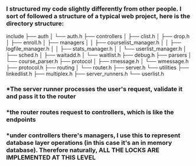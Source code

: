 ### I structured my code slightly differently from other people. I sort of followed a structure of a typical web project, here is the directory structure:

include
├── auth
│   └── auth.h
├── controllers
│   ├── clist.h
│   ├── drop.h
│   ├── enroll.h
│   ├── managers
│   │   ├── courselist_manager.h
│   │   ├── logfile_manager.h
│   │   ├── stats_manager.h
│   │   └── userlist_manager.h
│   ├── sched.h
│   ├── waitadd.h
│   └── waitlist.h
├── debug.h
├── parsers
│   └── course_parser.h
├── protocol
│   ├── rmessage.h
│   └── wmessage.h
├── protocol.h
├── routing
│   └── router.h
├── server.h
└── utilities
    ├── linkedlist.h
    ├── multiplex.h
    ├── server_runners.h
    └── userlist.h

### *The server runner processes the user's request, validate it and pass it to the router 
### *the router routes request to controllers, which is like the endpoints 
### *under controllers there's managers, I use this to represent database layer operations (in this case it's an in memory database). Therefore naturally, ALL THE LOCKS ARE IMPLEMENTED AT THIS LEVEL